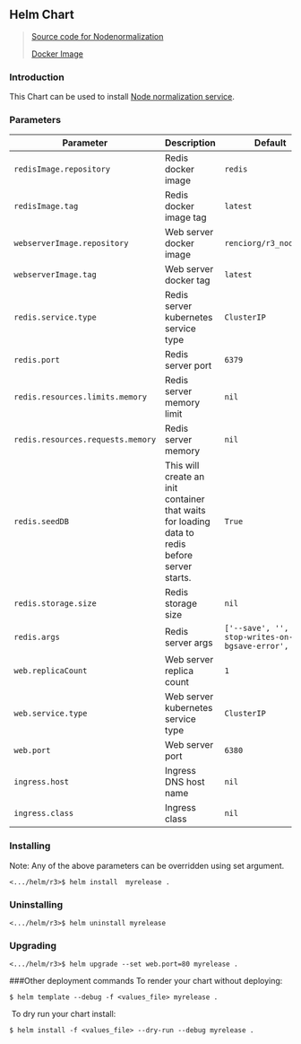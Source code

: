  Helm Chart
---
> [Source code for Nodenormalization](https://github.com/TranslatorSRI/NodeNormalization)
>
> [Docker Image](https://hub.docker.com/repository/docker/renciorg/r3_nodenorm)


### Introduction 

This Chart can be used to install [Node normalization service](https://nodenormalization-sri.renci.org/docs).

### Parameters

| Parameter | Description | Default |
| --------- | ----        | ----    | 
| `redisImage.repository` | Redis  docker image  | `redis`
| `redisImage.tag` |  Redis docker image tag | `latest`
| `webserverImage.repository` |  Web server docker image  | `renciorg/r3_nodenorm`
| `webserverImage.tag` | Web server docker tag  | `latest`
| `redis.service.type` | Redis server kubernetes service type  | `ClusterIP`
| `redis.port` | Redis server port | `6379`
| `redis.resources.limits.memory` | Redis server memory limit  | `nil`
| `redis.resources.requests.memory` | Redis server memory   | `nil`
| `redis.seedDB` |  This will create an init container that waits for loading data to redis before server starts. | `True`
| `redis.storage.size` |  Redis storage size  | `nil`
| `redis.args` |  Redis server args | `['--save', '', '--stop-writes-on-bgsave-error', 'no']`
| `web.replicaCount` | Web server replica count   | `1`
| `web.service.type` | Web server kubernetes service type  | `ClusterIP`
| `web.port` |  Web server port | `6380`
| `ingress.host` | Ingress DNS host name   | `nil`
| `ingress.class` | Ingress class  | `nil`
 

### Installing 

Note:  Any of the above parameters can be overridden using set argument. 
```shell script
<.../helm/r3>$ helm install  myrelease . 
```

### Uninstalling

```shell script
<.../helm/r3>$ helm uninstall myrelease
```

### Upgrading

```shell script
<.../helm/r3>$ helm upgrade --set web.port=80 myrelease . 
```

###Other deployment commands
To render your chart without deploying:
 
```shell script
$ helm template --debug -f <values_file> myrelease .
```
​
To dry run your chart install: 
```console
$ helm install -f <values_file> --dry-run --debug myrelease .
```

